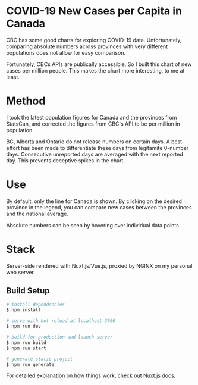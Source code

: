 # COVID-19 New Cases per Capita in Canada

CBC has some good charts for exploring COVID-19 data. Unfortunately, comparing absolute numbers across provinces with very different populations does not allow for easy comparison.

Fortunately, CBCs APIs are publically accessible. So I built this chart of new cases per million people. This makes the chart more interesting, to me at least.

# Method

I took the latest population figures for Canada and the provinces from StatsCan, and corrected the figures from CBC's API to be per million in population.

BC, Alberta and Ontario do not release numbers on certain days. A best-effort has been made to differentiate these days from legitamite 0-number days. Consecutive unreported days are averaged with the next reported day. This prevents deceptive spikes in the chart.

# Use

By default, only the line for Canada is shown. By clicking on the desired province in the legend, you can compare new cases between the provinces and the national average.

Absolute numbers can be seen by hovering over individual data points.

# Stack

Server-side rendered with Nuxt.js/Vue.js, proxied by NGINX on my personal web server.

## Build Setup

```bash
# install dependencies
$ npm install

# serve with hot reload at localhost:3000
$ npm run dev

# build for production and launch server
$ npm run build
$ npm run start

# generate static project
$ npm run generate
```

For detailed explanation on how things work, check out [Nuxt.js docs](https://nuxtjs.org).
